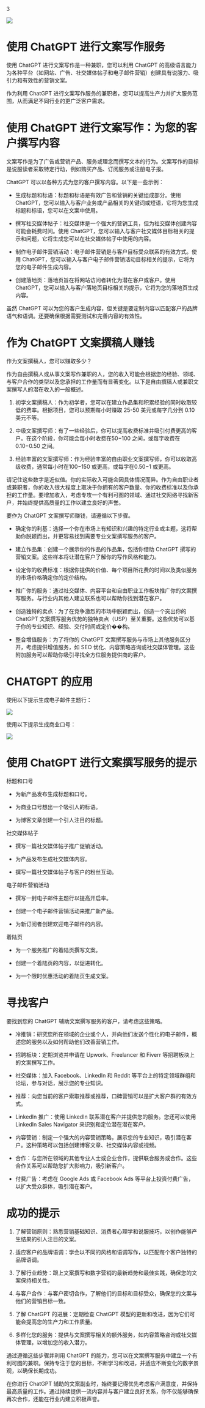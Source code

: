 3

![](img/image_rsrc20K.jpg)

# 使用 ChatGPT 进行文案写作服务

使用 ChatGPT 进行文案写作是一种兼职，您可以利用 ChatGPT 的高级语言能力为各种平台（如网站、广告、社交媒体帖子和电子邮件营销）创建具有说服力、吸引力和有效性的营销文案。

作为利用 ChatGPT 进行文案写作服务的兼职者，您可以提高生产力并扩大服务范围，从而满足不同行业的更广泛客户需求。

# 使用 ChatGPT 进行文案写作：为您的客户撰写内容

文案写作是为了广告或营销产品、服务或理念而撰写文本的行为。文案写作的目标是说服读者采取特定行动，例如购买产品、订阅服务或注册电子报。

ChatGPT 可以以各种方式为您的客户撰写内容。以下是一些示例：

+   生成标题和标语：标题和标语是有效广告和营销的关键组成部分。使用 ChatGPT，您可以输入与客户业务或产品相关的关键词或短语，它将为您生成标题和标语，您可以在文案中使用。

+   撰写社交媒体帖子：社交媒体是一个强大的营销工具，但为社交媒体创建内容可能会耗费时间。使用 ChatGPT，您可以输入与客户社交媒体目标相关的提示和问题，它将生成您可以在社交媒体帖子中使用的内容。

+   制作电子邮件营销活动：电子邮件营销是与客户目标受众联系的有效方式。使用 ChatGPT，您可以输入与客户电子邮件营销活动目标相关的提示，它将为您的电子邮件生成内容。

+   创建落地页：落地页旨在将网站访问者转化为潜在客户或客户。使用 ChatGPT，您可以输入与客户落地页目标相关的提示，它将为您的落地页生成内容。

虽然 ChatGPT 可以为您的客户生成内容，但关键是要定制内容以匹配客户的品牌语气和语调。还要确保根据需要测试和完善内容的有效性。

# 作为 ChatGPT 文案撰稿人赚钱

作为文案撰稿人，您可以赚取多少？

作为自由撰稿人或从事文案写作兼职的人，您的收入可能会根据您的经验、领域、与客户合作的类型以及您承担的工作量而有显著变化。以下是自由撰稿人或兼职文案撰写人的潜在收入的一般概述。

1.  初学文案撰稿人：作为初学者，您可以在建立作品集和积累经验的同时收取较低的费率。根据项目，您可以预期每小时赚取 25-50 美元或每字几分到 0.10 美元不等。

1.  中级文案撰写师：有了一些经验后，你可以提高收费标准并吸引付费更高的客户。在这个阶段，你可能会每小时收费在$50-$100 之间，或每字收费在$0.10-$0.50 之间。

1.  经验丰富的文案撰写师：作为经验丰富的自由职业文案撰写师，你可以收取高级收费，通常每小时在$100-$150 或更高，或每字在$0.50-$1 或更高。

请记住这些数字是近似值。你的实际收入可能会因具体情况而异。作为自由职业者或兼职者，你的收入很大程度上取决于你拥有的客户数量、你的收费标准以及你承担的工作量。要增加收入，考虑专攻一个有利可图的领域、通过社交网络寻找新客户，并始终提供高质量的工作以建立良好的声誉。

要作为 ChatGPT 文案撰写师赚钱，请遵循以下步骤。

+   确定你的利基：选择一个你在市场上有知识和兴趣的特定行业或主题，这将帮助你脱颖而出，并更容易找到需要专业文案撰写服务的客户。

+   建立作品集：创建一个展示你的作品的作品集，包括你借助 ChatGPT 撰写的营销文案。这些样本将让潜在客户了解你的写作风格和能力。

+   设定你的收费标准：根据你提供的价值、每个项目所花费的时间以及类似服务的市场价格确定你的定价结构。

+   推广你的服务：通过社交媒体、内容平台和自由职业工作板块推广你的文案撰写服务。与行业内其他人建立联系也可以帮助你找到潜在客户。

+   创造独特的卖点：为了在竞争激烈的市场中脱颖而出，创造一个突出你的 ChatGPT 文案撰写服务优势的独特卖点（USP）至关重要。这些优势可以基于你的专业知识、经验、交付时间或定价��构。 

+   整合增值服务：为了将你的 ChatGPT 文案撰写服务与市场上其他服务区分开，考虑提供增值服务，如 SEO 优化、内容策略咨询或社交媒体管理。这些附加服务可以帮助你吸引寻找全方位服务提供商的客户。

# CHATGPT 的应用

使用以下提示生成电子邮件主题行：

![](img/image_rsrc20U.jpg)

使用以下提示生成商业口号：

![](img/image_rsrc20V.jpg)

# 使用 ChatGPT 进行文案撰写服务的提示

标题和口号

+   为新产品发布生成标题和口号。

+   为商业口号想出一个吸引人的标语。

+   为博客文章创建一个引人注目的标题。

社交媒体帖子

+   撰写一篇社交媒体帖子推广促销活动。

+   为产品发布生成社交媒体内容。

+   撰写一篇社交媒体帖子与客户的粉丝互动。

电子邮件营销活动

+   撰写一封电子邮件主题行以提高开启率。

+   创建一个电子邮件营销活动来推广新产品。

+   为新订阅者创建欢迎电子邮件的内容。

着陆页

+   为一个服务推广的着陆页撰写文案。

+   创建一个着陆页的内容，以促进转化。

+   为一个限时优惠活动的着陆页生成文案。

# 寻找客户

要找到您的 ChatGPT 辅助文案撰写服务的客户，请考虑这些策略。

+   冷推销：研究您所在领域的企业或个人，并向他们发送个性化的电子邮件，概述您的服务以及如何帮助他们改善营销工作。

+   招聘板块：定期浏览并申请在 Upwork、Freelancer 和 Fiverr 等招聘板块上的文案撰写工作。

+   社交媒体：加入 Facebook、LinkedIn 和 Reddit 等平台上的特定领域群组和论坛，参与对话，展示您的专业知识。

+   推荐：向您当前的客户索取推荐或推荐，口碑营销可以是扩大客户群的有效方式。

+   LinkedIn 推广：使用 LinkedIn 联系潜在客户并提供您的服务。您还可以使用 LinkedIn Sales Navigator 来识别和定位潜在潜在客户。

+   内容营销：制定一个强大的内容营销策略，展示您的专业知识，吸引潜在客户。这种策略可以包括创建博客文章、社交媒体内容或视频。

+   合作：与您所在领域的其他专业人士或企业合作，提供联合服务或合作。这些合作关系可以帮助您扩大影响力，吸引新客户。

+   付费广告：考虑在 Google Ads 或 Facebook Ads 等平台上投资付费广告，以扩大受众群体，吸引潜在客户。

# 成功的提示

1.  了解营销原则：熟悉营销基础知识、消费者心理学和说服技巧，以创作能够产生结果的引人注目的文案。

1.  适应客户的品牌语调：学会以不同的风格和语调写作，以匹配每个客户独特的品牌语调。

1.  了解行业趋势：跟上文案撰写和数字营销的最新趋势和最佳实践，确保您的文案保持相关性。

1.  与客户合作：与客户密切合作，了解他们的目标和目标受众，确保您的文案与他们的营销目标一致。

1.  了解 ChatGPT 的进展：定期检查 ChatGPT 模型的更新和改进，因为它们可能会提高您的生产力和工作质量。

1.  多样化您的服务：提供与文案撰写相关的额外服务，如内容策略咨询或社交媒体管理，以增加您的收入潜力。

通过遵循这些步骤并利用 ChatGPT 的能力，您可以在文案撰写服务中建立一个有利可图的兼职。保持专注于您的目标，不断学习和改进，并适应不断变化的数字景观，以确保长期成功。

在你进行 ChatGPT 辅助的文案副业时，始终要记得优先考虑客户满意度，并保持最高质量的工作。通过持续提供一流内容并与客户建立良好关系，你不仅能够确保再次合作，还能在行业内建立积极声誉。

